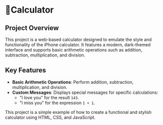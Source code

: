 # 📱Calculator

## Project Overview

This project is a web-based calculator designed to emulate the style and functionality of the iPhone calculator. It features a modern, dark-themed interface and supports basic arithmetic operations such as addition, subtraction, multiplication, and division. 

## Key Features

- **Basic Arithmetic Operations**: Perform addition, subtraction, multiplication, and division.
- **Custom Messages**: Displays special messages for specific calculations:
  - "I love you" for the result `143`.
  - "I miss you" for the expression `1 + 1`.

This project is a simple example of how to create a functional and stylish calculator using HTML, CSS, and JavaScript.
